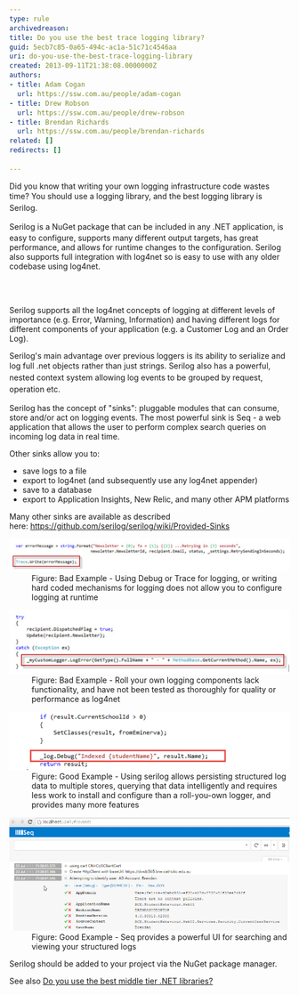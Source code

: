 ```yaml
---
type: rule
archivedreason: 
title: Do you use the best trace logging library?
guid: 5ecb7c85-0a65-494c-ac1a-51c71c4546aa
uri: do-you-use-the-best-trace-logging-library
created: 2013-09-11T21:38:08.0000000Z
authors:
- title: Adam Cogan
  url: https://ssw.com.au/people/adam-cogan
- title: Drew Robson
  url: https://ssw.com.au/people/drew-robson
- title: Brendan Richards
  url: https://ssw.com.au/people/brendan-richards
related: []
redirects: []

---
```



<p class="p1">Did you know that writing your own logging infrastructure code wastes time? You should use a logging library, and t<span style="line-height:20.8px;">he best logging library is Serilog.</span></p><p class="p2"><span style="line-height:20.8px;">Serilog </span>is a NuGet package that can be included in any .NET application, is easy to configure, supports many different output targets, has great performance, and allows for runtime changes to the configuration. Serilog also supports full integration with log4net so is easy to use with any older codebase using log4net.</p>
<br><excerpt class='endintro'></excerpt><br>
<p>Serilog supports all the log4net concepts of logging at different levels of importance (e.g. Error, Warning, Information) and having different logs for different components of your application (e.g. a Customer Log and an Order Log).</p><p class="p1">Serilog's main advantage over previous loggers is its ability to serialize and log full .net objects rather than just strings.<span style="line-height:20.8px;"> Serilog also has a powerful, nested context system allowing log events to be grouped by request, operation etc. </span><br></p><p class="p1">Serilog has the concept of "sinks": pluggable modules that can consume, store and/or act on logging events. The most powerful sink is Seq - a web application that allows the user to perform complex search queries on incoming log data in real time.</p><p class="p1">Other sinks allow you to:</p><ul class="p1"><li>save logs to a file<br></li><li>export to log4net (and subsequently use any log4net appender)</li><li>save to a database</li><li>export to Application Insights, New Relic, and many other APM platforms<br></li></ul><p>Many other sinks are available as described here: <a href="https://github.com/serilog/serilog/wiki/Provided-Sinks">https://github.com/serilog/serilog/wiki/Provided-Sinks </a></p><dl class="badImage"><dt> <img src="trace-logging-bad.jpg" alt="" /> </dt><dd>Figure: Bad Example - Using Debug or Trace for logging, or writing hard coded mechanisms for logging does not allow you to configure logging at runtime</dd></dl><dl class="badImage"><dt> <img src="trace-logging-bad-2.jpg" alt="" /> </dt><dd>Figure: Bad Example - Roll your own logging components lack functionality, and have not been tested as thoroughly for quality or performance as log4net</dd></dl><dl class="goodImage"><dt> <img alt="serilog.png" src="serilog.png" /> </dt><dd>Figure: Good Example - Using serilog allows persisting structured log data to multiple stores, querying that data intelligently and requires less work to install and configure than a roll-you-own logger, and provides many more features</dd></dl> <dl class="goodImage"> <dt> <img alt="seq2.png" src="seq2.png" style="width:800px;" /> </dt><dd>Figure: Good Example - Seq provides a powerful UI for searching and viewing your structured logs</dd></dl><p>Serilog should be added to your project via the NuGet package manager.<br></p><p>See also <a href="/_layouts/15/FIXUPREDIRECT.ASPX?WebId=3dfc0e07-e23a-4cbb-aac2-e778b71166a2&TermSetId=07da3ddf-0924-4cd2-a6d4-a4809ae20160&TermId=9ea489f4-032b-4e5b-a0e0-df5a0c3148fe">Do you use the best middle tier .NET libraries?</a></p>



